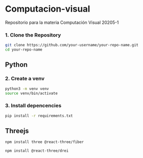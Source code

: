 # Computacion-visual
Repositorio para la materia Computación Visual 20205-1


### 1. Clone the Repository

```bash
git clone https://github.com/your-username/your-repo-name.git
cd your-repo-name
```
 
 ## Python

### 2. Create a venv
```bash
python3 -m venv venv
source venv/bin/activate
```

### 3. Install depencencies
```bash
pip install -r requirements.txt
```

## Threejs
```bash
npm install three @react-three/fiber
```

```bash
npm install @react-three/drei
```
